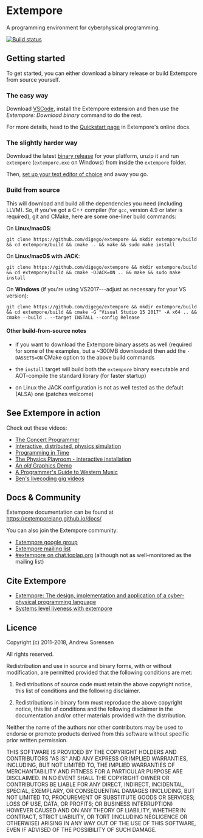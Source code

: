 # Extempore

A programming environment for cyberphysical programming.

[![Build status](https://badge.buildkite.com/1c333a08100a9d083983b6c816e6f0163158e0f7f61da8490a.svg)](https://buildkite.com/extemporelang/tests)

## Getting started

To get started, you can either download a binary release or build Extempore from
source yourself.

### The easy way

Download [VSCode](https://code.visualstudio.com/), install the Extempore
extension and then use the _Extempore: Download binary_ command to do the rest.

For more details, head to the [Quickstart
page](https://extemporelang.github.io/docs/overview/quickstart/) in Extempore's
online docs.

### The slightly harder way

Download the latest [binary
release](https://github.com/digego/extempore/releases) for your platform, unzip
it and run `extempore` (`extempore.exe` on Windows) from inside the `extempore`
folder.

Then, [set up your text editor of
choice](https://extemporelang.github.io/docs/guides/editor-support/) and away
you go.

### Build from source

This will download and build all the dependencies you need (including LLVM). So,
if you've got a C++ compiler (for `gcc`, version 4.9 or later is required), git
and CMake, here are some one-liner build commands:

On **Linux/macOS**:

    git clone https://github.com/digego/extempore && mkdir extempore/build && cd extempore/build && cmake .. && make && sudo make install
    
On **Linux/macOS with JACK**:

    git clone https://github.com/digego/extempore && mkdir extempore/build && cd extempore/build && cmake -DJACK=ON .. && make && sudo make install
    
On **Windows** (if you're using VS2017---adjust as necessary for your VS
version):

    git clone https://github.com/digego/extempore && mkdir extempore/build && cd extempore/build && cmake -G "Visual Studio 15 2017" -A x64 .. && cmake --build . --target INSTALL --config Release

#### Other build-from-source notes

- if you want to download the Extempore binary assets as well (required for some
  of the examples, but a ~300MB downloaded) then add the `-DASSETS=ON` CMake
  option to the above build commands

- the `install` target will build both the `extempore` binary executable and
  AOT-compile the standard library (for faster startup)

- on Linux the JACK configuration is not as well tested as the default (ALSA)
  one (patches welcome)

## See Extempore in action

Check out these videos:

- [The Concert Programmer](https://www.youtube.com/watch?v=yY1FSsUV-8c)
- [Interactive, distributed, physics simulation](https://vimeo.com/126577281)
- [Programming in Time](https://www.youtube.com/watch?v=Sg2BjFQnr9s)
- [The Physics Playroom - interactive installation](https://vimeo.com/58239256)
- [An *old* Graphics Demo](https://vimeo.com/37293927)
- [A Programmer's Guide to Western Music](https://www.youtube.com/watch?v=xpSYWd_aIiI)
- [Ben's livecoding gig videos](https://benswift.me/livecoding/)

## Docs & Community

Extempore documentation can be found at https://extemporelang.github.io/docs/

You can also join the Extempore community:

- [Extempore google group](http://groups.google.com/group/extemporelang)
- [Extempore mailing list](mailto:extemporelang@googlegroups.com)
- [#extempore on chat.toplap.org](https://chat.toplap.org/home) (although not as
  well-monitored as the mailing list)

## Cite Extempore

- [Extempore: The design, implementation and application of a cyber-physical programming language](https://openresearch-repository.anu.edu.au/handle/1885/144603)
- [Systems level liveness with extempore](https://dl.acm.org/citation.cfm?id=3133858)

## Licence

Copyright (c) 2011-2018, Andrew Sorensen

All rights reserved.

Redistribution and use in source and binary forms, with or without 
modification, are permitted provided that the following conditions are met:

1. Redistributions of source code must retain the above copyright notice, 
   this list of conditions and the following disclaimer.

2. Redistributions in binary form must reproduce the above copyright notice,
   this list of conditions and the following disclaimer in the documentation 
   and/or other materials provided with the distribution.

Neither the name of the authors nor other contributors may be used to endorse
or promote products derived from this software without specific prior written 
permission.

THIS SOFTWARE IS PROVIDED BY THE COPYRIGHT HOLDERS AND CONTRIBUTORS "AS IS" 
AND ANY EXPRESS OR IMPLIED WARRANTIES, INCLUDING, BUT NOT LIMITED TO, THE 
IMPLIED WARRANTIES OF MERCHANTABILITY AND FITNESS FOR A PARTICULAR PURPOSE 
ARE DISCLAIMED. IN NO EVENT SHALL THE COPYRIGHT OWNER OR CONTRIBUTORS BE 
LIABLE FOR ANY DIRECT, INDIRECT, INCIDENTAL, SPECIAL, EXEMPLARY, OR 
CONSEQUENTIAL DAMAGES (INCLUDING, BUT NOT LIMITED TO, PROCUREMENT OF 
SUBSTITUTE GOODS OR SERVICES; LOSS OF USE, DATA, OR PROFITS; OR BUSINESS 
INTERRUPTION) HOWEVER CAUSED AND ON ANY THEORY OF LIABILITY, WHETHER IN 
CONTRACT, STRICT LIABILITY, OR TORT (INCLUDING NEGLIGENCE OR OTHERWISE) 
ARISING IN ANY WAY OUT OF THE USE OF THIS SOFTWARE, EVEN IF ADVISED OF THE 
POSSIBILITY OF SUCH DAMAGE.
